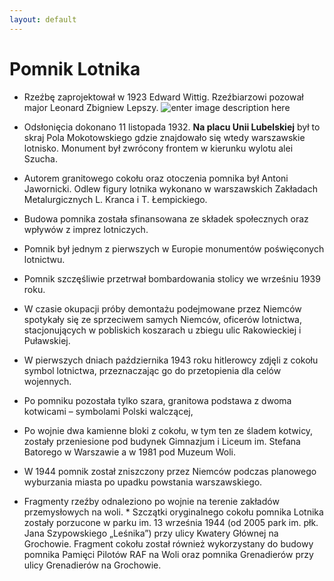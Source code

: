```yaml
---
layout: default
---
```

# Pomnik Lotnika
* Rzeźbę zaprojektował w 1923 Edward Wittig. Rzeźbiarzowi pozował major Leonard Zbigniew Lepszy.
![enter image description here](http://pzdata.cdn.aikelo.com/pzdata2/Images/16674)
*  Odsłonięcia dokonano 11 listopada 1932. **Na placu Unii Lubelskiej** był to skraj Pola Mokotowskiego gdzie znajdowało się wtedy warszawskie lotnisko. Monument był zwrócony frontem w kierunku wylotu alei Szucha.
*  Autorem granitowego cokołu oraz otoczenia pomnika był Antoni Jawornicki. Odlew figury lotnika wykonano w warszawskich Zakładach Metalurgicznych L. Kranca i T. Łempickiego.
* Budowa pomnika została sfinansowana ze składek społecznych oraz wpływów z imprez lotniczych.
* Pomnik był jednym z pierwszych w Europie monumentów poświęconych lotnictwu.

* Pomnik szczęśliwie przetrwał bombardowania stolicy we wrześniu 1939 roku.
* W czasie okupacji próby demontażu podejmowane przez Niemców spotykały się ze sprzeciwem samych Niemców, oficerów lotnictwa, stacjonujących w pobliskich koszarach u zbiegu ulic Rakowieckiej i Puławskiej.
* W pierwszych dniach października 1943 roku hitlerowcy zdjęli z cokołu symbol lotnictwa, przeznaczając go do przetopienia dla celów wojennych.
* Po pomniku pozostała tylko szara, granitowa podstawa z dwoma kotwicami – symbolami Polski walczącej,
*  Po wojnie dwa kamienne bloki z cokołu, w tym ten ze śladem kotwicy, zostały przeniesione pod budynek Gimnazjum i Liceum im. Stefana Batorego w Warszawie a w 1981 pod Muzeum Woli.
*  W 1944 pomnik został zniszczony przez Niemców podczas planowego wyburzania miasta po upadku powstania warszawskiego.
*  Fragmenty rzeźby odnaleziono po wojnie na terenie zakładów przemysłowych na woli. * Szczątki oryginalnego cokołu pomnika Lotnika zostały porzucone w parku im. 13 września 1944 (od 2005 park im. płk. Jana Szypowskiego „Leśnika”) przy ulicy Kwatery Głównej na Grochowie. Fragment cokołu został również wykorzystany do budowy pomnika Pamięci Pilotów RAF na Woli oraz pomnika Grenadierów przy ulicy Grenadierów na Grochowie.
<!--stackedit_data:
eyJoaXN0b3J5IjpbLTE4OTIxNTQ1MjUsMTkzMTk4MzU5Nl19
-->
